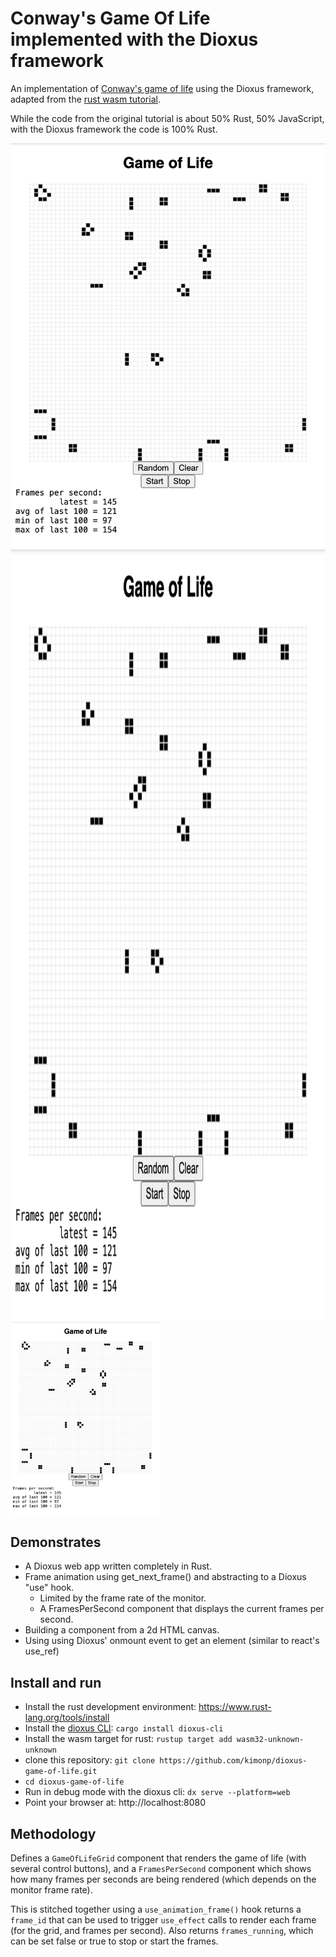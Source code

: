 # Conway's Game Of Life implemented with the Dioxus framework
An implementation of [Conway's game of life](https://en.wikipedia.org/wiki/Conway%27s_Game_of_Life) using the Dioxus framework,
adapted from the [rust wasm tutorial](https://rustwasm.github.io/docs/book/game-of-life/introduction.html).

While the code from the original tutorial is about 50% Rust, 50% JavaScript, with the Dioxus framework the code is 100% Rust.

![Game of Life Image](./game_of_life.png)
<img src="game_of_life.png" alt="Game of Life" width="961" height="1233">
<img src="game_of_life.png" alt="Game of Life" width="240" height="308">

## Demonstrates
* A Dioxus web app written completely in Rust.
* Frame animation using get_next_frame() and abstracting to a Dioxus "use" hook.
  * Limited by the frame rate of the monitor.
  * A FramesPerSecond component that displays the current frames per second.
* Building a component from a 2d HTML canvas.
* Using using Dioxus' onmount event to get an element (similar to react's use_ref)

## Install and run
* Install the rust development environment: https://www.rust-lang.org/tools/install
* Install the [dioxus CLI](https://dioxuslabs.com/learn/0.4/CLI/installation): `cargo install dioxus-cli`
* Install the wasm target for rust: `rustup target add wasm32-unknown-unknown`
* clone this repository: `git clone https://github.com/kimonp/dioxus-game-of-life.git`
* `cd dioxus-game-of-life`
* Run in debug mode with the dioxus cli: `dx serve --platform=web`
* Point your browser at: http://localhost:8080

## Methodology
Defines a `GameOfLifeGrid` component that renders the game of life (with several control buttons),
and a `FramesPerSecond` component which shows how many frames per seconds are being rendered (which
depends on the monitor frame rate).

This is stitched together using a `use_animation_frame()` hook returns a `frame_id` that can be used
to trigger `use_effect` calls to render each frame (for the grid, and frames per second).  Also returns
`frames_running`, which can be set false or true to stop or start the frames.
